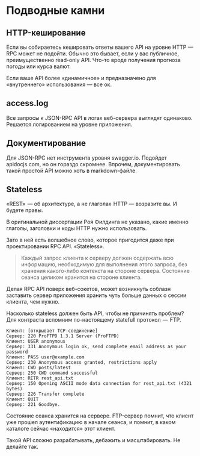 # Подводные камни

## HTTP-кеширование

Если вы собираетесь кешировать ответы вашего API на уровне HTTP — RPC может не подойти.
Обычно это бывает, если у вас публичное, преимущественно read-only API.
Что-то вроде получения прогноза погоды или курса валют.

Если ваше API более «динамичное» и предназначено для «внутреннего» использования — все ок.

## access.log

Все запросы к JSON-RPC API в логах веб-сервера выглядят одинаково.
Решается логированием на уровне приложения.

## Документирование

Для JSON-RPC нет инструмента уровня swagger.io.
Подойдет apidocjs.com, но он гораздо скромнее.
Впрочем, документировать такой простой API можно хоть в markdown-файле.

## Stateless

«REST»  — об архитектуре, а не глаголах  HTTP — возразите вы. И будете правы.

В оригинальной диссертации Роя Филдинга не указано, какие именно глаголы, заголовки и коды HTTP нужно использовать.

Зато в ней есть волшебное слово, которое пригодится даже при проектировании RPC API. «Stateless».

> Каждый запрос клиента к серверу должен содержать всю информацию, необходимую для выполнения этого запроса, без хранения какого-либо контекста на стороне сервера. Состояние сеанса целиком хранится на стороне клиента.

Делая RPC API поверх веб-сокетов, может возникнуть соблазн заставить сервер приложения хранить чуть больше данных о сессии клиента, чем нужно.

Насколько stateless должен быть API, чтобы не причинять проблем? Для контраста вспомним по-настоящему statefull протокол  —  FTP.

```
Клиент: [открывает TCP-соединение]
Сервер: 220 ProFTPD 1.3.1 Server (ProFTPD)
Клиент: USER anonymous
Сервер: 331 Anonymous login ok, send complete email address as your password
Клиент: PASS user@example.com
Сервер: 230 Anonymous access granted, restrictions apply
Клиент: CWD posts/latest
Сервер: 250 CWD command successful
Клиент: RETR rest_api.txt
Сервер: 150 Opening ASCII mode data connection for rest_api.txt (4321 bytes)
Сервер: 226 Transfer complete
Клиент: QUIT
Сервер: 221 Goodbye.
```

Состояние сеанса хранится на сервере. FTP-сервер помнит, что клиент уже прошел аутентификацию в начале сеанса, и помнит, в каком каталоге сейчас «находится» этот клиент.

Такой API сложно разрабатывать, дебажить и масштабировать. Не делайте так.
